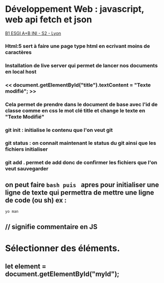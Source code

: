 # Développement Web : javascript, web api fetch et json  <!-- En fonction du nombre de # c'est h1,h2 ... -->
<u>B1 ESGI A+B INI - S2 - Lyon </u>  <!--u c'est pour underline donc de souligner ce qu'on écrit--> 
### Html:5 sert à faire une page type html en ecrivant moins de caractères
### Installation de live server qui permet de lancer nos documents en local host 
### << document.getElementById("title").textContent = "Texte modifié"; >> 
### Cela permet de prendre dans le document de base avec l'id de classe comme en css le mot clé title et change le texte en "Texte Modifié"
### git init : initialise le contenu que l'on veut git
### git status : on connait maintenant le status du git ainsi que les fichiers initialiser
### git add . permet de add donc de confirmer les fichiers que l'on veut sauvegarder
## on peut faire ```bash puis ``` apres pour initialiser une ligne de texte qui permettra de mettre une ligne de code (ou sh) ex : 
```bash
yo man
```
## // signifie commentaire en JS
# Sélectionner des éléments.

## let element = document.getElementById("myId");